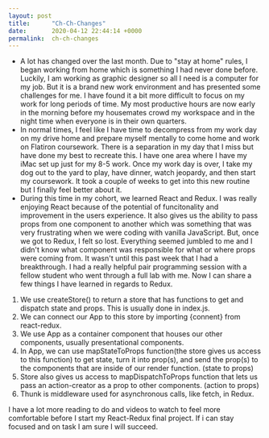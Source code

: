 ```yaml
---
layout: post
title:      "Ch-Ch-Changes"
date:       2020-04-12 22:44:14 +0000
permalink:  ch-ch-changes
---
```


* A lot has changed over the last month. Due to "stay at home" rules, I began working from home which is something I had never done before. Luckily, I am working as graphic designer so all I need is a computer for my job. But it is a brand new work environment and has presented some challenges for me. I have found it a bit more difficult to focus on my work for long periods of time. My most productive hours are now early in the morning before my housemates crowd my workspace and in the night time when everyone is in their own quarters. 
* In normal times, I feel like I have time to decompress from my work day on my drive home and prepare myself mentally to come home and work on Flatiron coursework. There is a separation in my day that I miss but have done my best to recreate this. I have one area where I have my iMac set up just for my 8-5 work. Once my work day is over, I take my dog out to the yard to play, have dinner, watch jeopardy, and then start my coursework. It took a couple of weeks to get into this new routine but I finally feel better about it. 
* During this time in my cohort, we learned React and Redux. I was really enjoying React because of the potential of funcitonality and improvement in the users experience. It also gives us the ability to pass props from one component to another which was something that was very frustrating when we were coding with vanilla JavaScript. But, once we got to Redux, I felt so lost. Everything seemed jumbled to me and I didn't know what component was responsible for what or where props were coming from. It wasn't until this past week that I had a breakthrough. I had a really helpful pair programming session with a fellow student who went through a full lab with me. Now I can share a few things I have learned in regards to Redux.
1. We use createStore() to return a store that has functions to get and dispatch state and props. This is usually done in index.js. 
2. We can connect our App to this store by importing {connent} from react-redux.
3. We use App as a container component that houses our other components, usually presentational components.
4. In App, we can use mapStateToProps function(the store gives us access to this function) to get state, turn it into prop(s), and send the prop(s) to the components that are inside of our render function. (state to props)
5. Store also gives us access to mapDispatchToProps function that lets us pass an action-creator as a prop to other components. (action to props)
6. Thunk is middleware used for asynchronous calls, like fetch, in Redux. 

I have a lot more reading to do and videos to watch to feel more comfortable before I start my React-Redux final project. If i can stay focused and on task I am sure I will succeed. 

